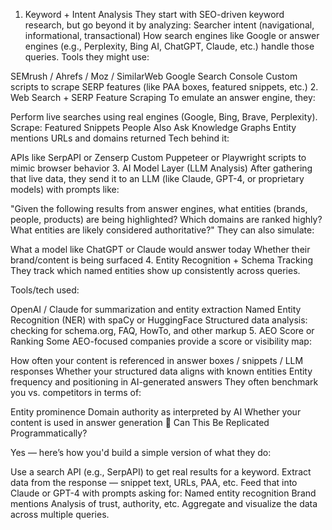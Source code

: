 1. Keyword + Intent Analysis
They start with SEO-driven keyword research, but go beyond it by analyzing:
Searcher intent (navigational, informational, transactional)
How search engines like Google or answer engines (e.g., Perplexity, Bing AI, ChatGPT, Claude, etc.) handle those queries.
Tools they might use:

SEMrush / Ahrefs / Moz / SimilarWeb
Google Search Console
Custom scripts to scrape SERP features (like PAA boxes, featured snippets, etc.)
2. Web Search + SERP Feature Scraping
To emulate an answer engine, they:

Perform live searches using real engines (Google, Bing, Brave, Perplexity).
Scrape:
Featured Snippets
People Also Ask
Knowledge Graphs
Entity mentions
URLs and domains returned
Tech behind it:

APIs like SerpAPI or Zenserp
Custom Puppeteer or Playwright scripts to mimic browser behavior
3. AI Model Layer (LLM Analysis)
After gathering that live data, they send it to an LLM (like Claude, GPT-4, or proprietary models) with prompts like:

"Given the following results from answer engines, what entities (brands, people, products) are being highlighted? Which domains are ranked highly? What entities are likely considered authoritative?"
They can also simulate:

What a model like ChatGPT or Claude would answer today
Whether their brand/content is being surfaced
4. Entity Recognition + Schema Tracking
They track which named entities show up consistently across queries.

Tools/tech used:

OpenAI / Claude for summarization and entity extraction
Named Entity Recognition (NER) with spaCy or HuggingFace
Structured data analysis: checking for schema.org, FAQ, HowTo, and other markup
5. AEO Score or Ranking
Some AEO-focused companies provide a score or visibility map:

How often your content is referenced in answer boxes / snippets / LLM responses
Whether your structured data aligns with known entities
Entity frequency and positioning in AI-generated answers
They often benchmark you vs. competitors in terms of:

Entity prominence
Domain authority as interpreted by AI
Whether your content is used in answer generation
🤖 Can This Be Replicated Programmatically?

Yes — here’s how you'd build a simple version of what they do:

Use a search API (e.g., SerpAPI) to get real results for a keyword.
Extract data from the response — snippet text, URLs, PAA, etc.
Feed that into Claude or GPT-4 with prompts asking for:
Named entity recognition
Brand mentions
Analysis of trust, authority, etc.
Aggregate and visualize the data across multiple queries.

